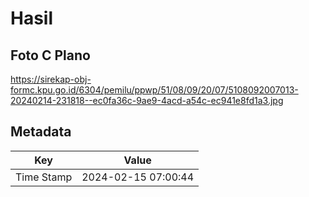 # Hasil

## Foto C Plano

https://sirekap-obj-formc.kpu.go.id/6304/pemilu/ppwp/51/08/09/20/07/5108092007013-20240214-231818--ec0fa36c-9ae9-4acd-a54c-ec941e8fd1a3.jpg


## Metadata

| Key        | Value               |
| ---------- | ------------------- |
| Time Stamp | 2024-02-15 07:00:44 |



